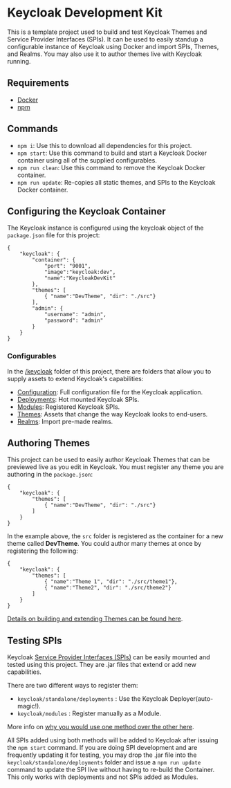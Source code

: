 # Keycloak Development Kit

This is a template project used to build and test Keycloak Themes and Service Provider Interfaces (SPIs). It can be used to easily standup a configurable instance of Keycloak using Docker and import SPIs, Themes, and Realms. You may also use it to author themes live with Keycloak running.

## Requirements

* [Docker](https://docs.docker.com/get-docker/)
* [npm](https://docs.npmjs.com/downloading-and-installing-node-js-and-npm)


## Commands
* `npm i`: Use this to download all dependencies for this project.
* `npm start`: Use this command to build and start a Keycloak Docker container using all of the supplied configurables.
* `npm run clean`: Use this command to remove the Keycloak Docker container.
* `npm run update`: Re-copies all static themes, and SPIs to the Keycloak Docker container.


## Configuring the Keycloak Container
 
The Keycloak instance is configured using the keycloak object of the `package.json` file for this project:

```
{
	"keycloak": {
		"container": {
			"port": "9001",
			"image":"keycloak:dev",
			"name":"KeycloakDevKit"
		},
		"themes": [
			{ "name":"DevTheme", "dir": "./src"}
		],
		"admin": {
			"username": "admin",
			"password": "admin"
		}
	}
}
```

### Configurables

In the [/keycloak](keycloak) folder of this project, there are folders that allow you to supply assets to extend Keycloak's capabilities:

* [Configuration](keycloak/standalone/configuration): Full configuration file for the Keycloak application.
* [Deployments](keycloak/standalone/deployments): Hot mounted Keycloak SPIs.
* [Modules](keycloak/modules): Registered Keycloak SPIs.
* [Themes](keycloak/themes): Assets that change the way Keycloak looks to end-users.
* [Realms](keycloak/realms): Import pre-made realms.


## Authoring Themes

This project can be used to easily author Keycloak Themes that can be previewed live as you edit in Keycloak. You must register any theme you are authoring in the `package.json`:

```
{
	"keycloak": {
		"themes": [
			{ "name":"DevTheme", "dir": "./src"}
		]
	}
}
```

In the example above, the `src` folder is registered as the container for a new theme called **DevTheme**. You could author many themes at once by registering the following:

```
{
	"keycloak": {
		"themes": [
			{ "name":"Theme 1", "dir": "./src/theme1"},
			{ "name":"Theme2", "dir": "./src/theme2"}
		]
	}
}
```

[Details on building and extending Themes can be found here](https://www.keycloak.org/docs/latest/server_development/#_themes).


## Testing SPIs

Keycloak [Service Provider Interfaces (SPIs)](https://www.keycloak.org/docs/latest/server_development/#_providers) can be easily mounted and tested using this project. They are .jar files that extend or add new capabilities.

There are two different ways to register them:

* `keycloak/standalone/deployments` : Use the Keycloak Deployer(auto-magic!).
* `keycloak/modules` : Register manually as a Module.

More info on [why you would use one method over the other here](https://www.keycloak.org/docs/latest/server_development/#registering-provider-implementations).

All SPIs added using both methods will be added to Keycloak after issuing the `npm start` command. If you are doing 
SPI development and are frequently updating it for testing, you may drop the .jar file into the `keycloak/standalone/deployments` 
folder and issue a `npm run update` command to update the SPI live without having to re-build the Container. This only works with deployments and not SPIs added as Modules.
